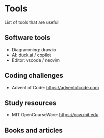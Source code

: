 # Tools

List of tools that are useful

## Software tools

- Diagramming: draw.io
- AI: duck.ai / copilot
- Editor: vscode / neovim

## Coding challenges

- Advent of Code: https://adventofcode.com

## Study resources

- MIT OpenCourseWare: https://ocw.mit.edu

## Books and articles
